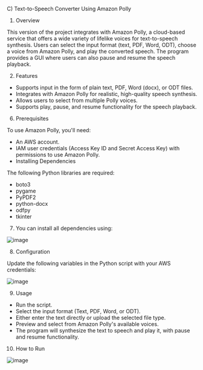 C) Text-to-Speech Converter Using Amazon Polly

1) Overview

This version of the project integrates with Amazon Polly, a cloud-based service that offers a wide variety of lifelike voices for text-to-speech synthesis. Users can select the input format (text, PDF, Word, ODT), choose a voice from Amazon Polly, and play the converted speech. The program provides a GUI where users can also pause and resume the speech playback.

2) Features

- Supports input in the form of plain text, PDF, Word (docx), or ODT files.
- Integrates with Amazon Polly for realistic, high-quality speech synthesis.
- Allows users to select from multiple Polly voices.
- Supports play, pause, and resume functionality for the speech playback.

6) Prerequisites

To use Amazon Polly, you'll need:

- An AWS account.
- IAM user credentials (Access Key ID and Secret Access Key) with permissions to use Amazon Polly.
- Installing Dependencies

The following Python libraries are required:

- boto3
- pygame
- PyPDF2
- python-docx
- odfpy
- tkinter

7) You can install all dependencies using:

![image](https://github.com/user-attachments/assets/ee403119-6239-4ac6-8242-0564a881dbbf)


8) Configuration

Update the following variables in the Python script with your AWS credentials:

![image](https://github.com/user-attachments/assets/d4fae579-689f-4a9c-a0b0-24510115491b)


9) Usage

- Run the script.
- Select the input format (Text, PDF, Word, or ODT).
- Either enter the text directly or upload the selected file type.
- Preview and select from Amazon Polly's available voices.
- The program will synthesize the text to speech and play it, with pause and resume functionality.

10) How to Run

![image](https://github.com/user-attachments/assets/2fb3defd-a803-474e-a2b0-8f9a0931d6a7)
